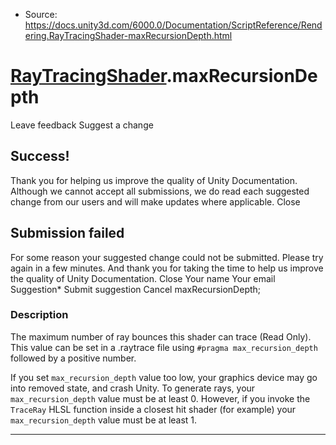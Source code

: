 * Source: https://docs.unity3d.com/6000.0/Documentation/ScriptReference/Rendering.RayTracingShader-maxRecursionDepth.html

#  [RayTracingShader](https://docs.unity3d.com/6000.0/Documentation/ScriptReference/Rendering.RayTracingShader.html).maxRecursionDepth
Leave feedback
Suggest a change
## Success!
Thank you for helping us improve the quality of Unity Documentation. Although we cannot accept all submissions, we do read each suggested change from our users and will make updates where applicable.
Close
## Submission failed
For some reason your suggested change could not be submitted. Please <a>try again</a> in a few minutes. And thank you for taking the time to help us improve the quality of Unity Documentation.
Close
Your name Your email Suggestion* Submit suggestion
Cancel
maxRecursionDepth; 
### Description
The maximum number of ray bounces this shader can trace (Read Only).
This value can be set in a .raytrace file using `#pragma max_recursion_depth` followed by a positive number.  
  
If you set `max_recursion_depth` value too low, your graphics device may go into removed state, and crash Unity. To generate rays, your `max_recursion_depth` value must be at least 0. However, if you invoke the `TraceRay` HLSL function inside a closest hit shader (for example) your `max_recursion_depth` value must be at least 1.
* * *
